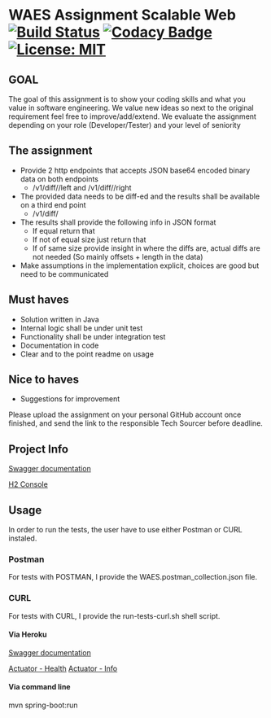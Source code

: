 # WAES Assignment Scalable Web [![Build Status](https://travis-ci.org/rsouza01/waes-scalable-web.svg?branch=master)](https://travis-ci.org/rsouza01/waes-scalable-web) [![Codacy Badge](https://api.codacy.com/project/badge/Grade/d100b2c84f834615a0679e6e636817cd)](https://www.codacy.com/app/rsouza01/waes-scalable-web?utm_source=github.com&amp;utm_medium=referral&amp;utm_content=rsouza01/waes-scalable-web&amp;utm_campaign=Badge_Grade)[![License: MIT](https://img.shields.io/badge/License-MIT-yellow.svg)](https://opensource.org/licenses/MIT)

## GOAL

The goal of this assignment is to show your coding skills and what you value in software engineering. We value new ideas so next to the original requirement feel free to improve/add/extend.
We evaluate the assignment depending on your role (Developer/Tester) and your level of seniority

## The assignment

- Provide 2 http endpoints that accepts JSON base64 encoded binary data on both endpoints
	- <host>/v1/diff/<ID>/left and <host>/v1/diff/<ID>/right
- The provided data needs to be diff-ed and the results shall be available on a third end point
	- <host>/v1/diff/<ID>
- The results shall provide the following info in JSON format
	- If equal return that
	- If not of equal size just return that
	- If of same size provide insight in where the diffs are, actual diffs are not needed (So mainly offsets + length in the data)
- Make assumptions in the implementation explicit, choices are good but need to be communicated

## Must haves
- Solution written in Java
- Internal logic shall be under unit test
- Functionality shall be under integration test
- Documentation in code
- Clear and to the point readme on usage

## Nice to haves
- Suggestions for improvement

Please	upload	the	assignment	on	your	personal	GitHub	account	once	finished,	and	send	the	link	to	the	
responsible	Tech	Sourcer before	deadline.

## Project Info

[Swagger documentation](http://localhost:8080/swagger-ui.html)

[H2 Console](http://localhost:8080/h2-console)

## Usage

In order to run the tests, the user have to use either Postman or CURL instaled.

### Postman

For tests with POSTMAN, I provide the WAES.postman_collection.json file.

### CURL

For tests with CURL, I provide the run-tests-curl.sh shell script.

#### Via Heroku

[Swagger documentation](https://waes-scalable-web.herokuapp.com/swagger-ui.html)

[Actuator - Health](https://waes-scalable-web.herokuapp.com/actuator/health)
[Actuator - Info](https://waes-scalable-web.herokuapp.com/actuator/info)

#### Via command line

mvn spring-boot:run